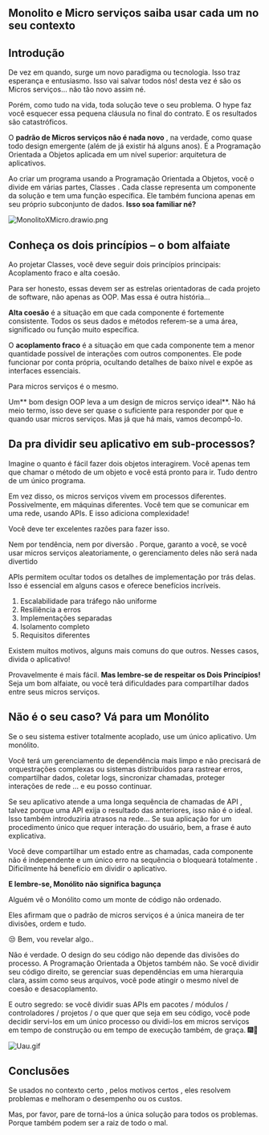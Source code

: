 ## Monolito e Micro serviços saiba usar cada um no seu contexto

## Introdução
De vez em quando, surge um novo paradigma ou tecnologia. Isso traz esperança e entusiasmo. Isso vai salvar todos nós! desta vez é são os Micros serviços… não tão novo assim né.

Porém, como tudo na vida, toda solução teve o seu problema. 
O hype faz você esquecer essa pequena cláusula no final do contrato. E os resultados são catastróficos.

O **padrão de Micros serviços não é nada novo** , na verdade, como quase todo design emergente (além de já existir há alguns anos).
É a Programação Orientada a Objetos aplicada em um nível superior: arquitetura de aplicativos.

Ao criar um programa usando a Programação Orientada a Objetos, você o divide em várias partes, Classes .
Cada classe representa um componente da solução e tem uma função específica.
Ele também funciona apenas em seu próprio subconjunto de dados.
**Isso soa familiar né?**

![MonolitoXMicro.drawio.png](https://cdn.hashnode.com/res/hashnode/image/upload/v1651011118175/aHJSiDKUd.png)

## Conheça os dois princípios – o bom alfaiate

Ao projetar Classes, você deve seguir dois princípios principais:
Acoplamento fraco e alta coesão.

Para ser honesto, essas devem ser as estrelas orientadoras de cada projeto de software, não apenas as OOP. Mas essa é outra história…

**Alta coesão** é a situação em que cada componente é fortemente consistente. Todos os seus dados e métodos referem-se a uma área, significado ou função muito específica.

O **acoplamento fraco** é a situação em que cada componente tem a menor quantidade possível de interações com outros componentes. Ele pode funcionar por conta própria, ocultando detalhes de baixo nível e expõe as interfaces essenciais.

Para micros serviços é o mesmo.

Um** bom design OOP leva a um design de micros serviço ideal**. Não há meio termo, isso deve ser quase o suficiente para responder por que e quando usar micros serviços.
Mas já que há mais, vamos decompô-lo.

## Da pra dividir seu aplicativo em sub-processos?

Imagine o quanto é fácil fazer dois objetos interagirem. Você apenas tem que chamar o método de um objeto e você está pronto para ir. Tudo dentro de um único programa.

Em vez disso, os micros serviços vivem em processos diferentes. Possivelmente, em máquinas diferentes.
Você tem que se comunicar em uma rede, usando APIs. E isso adiciona complexidade!

Você deve ter excelentes razões para fazer isso.

Nem por tendência, nem por diversão .
Porque, garanto a você, se você usar micros serviços aleatoriamente, o gerenciamento deles não será nada divertido

APIs permitem ocultar todos os detalhes de implementação por trás delas.
Isso é essencial em alguns casos e oferece benefícios incríveis.

1. Escalabilidade para tráfego não uniforme
2. Resiliência a erros
3. Implementações separadas
4. Isolamento completo
5. Requisitos diferentes

Existem muitos motivos, alguns mais comuns do que outros.
Nesses casos, divida o aplicativo!

Provavelmente é mais fácil. **Mas lembre-se de respeitar os Dois Princípios!** Seja um bom alfaiate, ou você terá dificuldades para compartilhar dados entre seus micros serviços.

## Não é o seu caso? Vá para um Monólito 
Se o seu sistema estiver totalmente acoplado, use um único aplicativo. Um monólito.

Você terá um gerenciamento de dependência mais limpo e não precisará de orquestrações complexas ou sistemas distribuídos para rastrear erros, compartilhar dados, coletar logs, sincronizar chamadas, proteger interações de rede … e eu posso continuar.

Se seu aplicativo atende a uma longa sequência de chamadas de API , talvez porque uma API exija o resultado das anteriores, isso não é o ideal. Isso também introduziria atrasos na rede…
Se sua aplicação for um procedimento único que requer interação do usuário, bem, a frase é auto explicativa.

Você deve compartilhar um estado entre as chamadas, cada componente não é independente e um único erro na sequência o bloqueará totalmente . Dificilmente há benefício em dividir o aplicativo.

**E lembre-se, Monólito não significa bagunça**

Alguém vê o Monólito como um monte de código não ordenado.

Eles afirmam que o padrão de micros serviços é a única maneira de ter divisões, ordem e tudo.

 😒 Bem, vou revelar algo..

Não é verdade. O design do seu código não depende das divisões do processo.
A Programação Orientada a Objetos também não. Se você dividir seu código direito, se gerenciar suas dependências em uma hierarquia clara, assim como seus arquivos, você pode atingir o mesmo nível de coesão e desacoplamento.

E outro segredo: se você dividir suas APIs em pacotes / módulos / controladores / projetos / o que quer que seja em seu código, você pode decidir servi-los em um único processo ou dividi-los em micros serviços em tempo de construção ou em tempo de execução também, de graça. 🎆🚀

![Uau.gif](https://i.pinimg.com/originals/c3/c0/9d/c3c09dfacd87516c3ba1cdad29aa8aaa.gif)

## Conclusões
Se usados ​​no contexto certo , pelos motivos certos , eles resolvem problemas e melhoram o desempenho ou os custos.

Mas, por favor, pare de torná-los a única solução para todos os problemas.
Porque também podem ser a raiz de todo o mal.